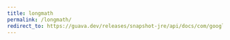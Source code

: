 ```yaml
---
title: longmath
permalink: /longmath/
redirect_to: https://guava.dev/releases/snapshot-jre/api/docs/com/google/common/math/LongMath.html
---
```

